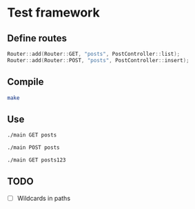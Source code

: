 # Test framework

## Define routes

```c++
Router::add(Router::GET, "posts", PostController::list);
Router::add(Router::POST, "posts", PostController::insert);
```

## Compile

```sh
make
```

## Use

```sh
./main GET posts
```

```sh
./main POST posts
```

```sh
./main GET posts123
```

## TODO

* [ ] Wildcards in paths